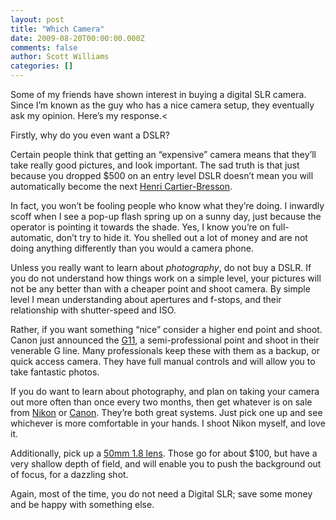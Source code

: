 ```yaml
---
layout: post
title: "Which Camera"
date: 2009-08-20T00:00:00.000Z
comments: false
author: Scott Williams
categories: []
---
```

Some of my friends have shown interest in buying a digital SLR camera. Since I’m known as the guy who has a nice camera setup, they eventually ask my opinion. Here’s my response.<

Firstly, why do you even want a DSLR?

Certain people think that getting an “expensive” camera means that they’ll take really good pictures, and look important. The sad truth is that just because you dropped $500 on an entry level DSLR doesn’t mean you will automatically become the next <a href="http://en.wikipedia.org/wiki/Henri_Cartier-Bresson">Henri Cartier-Bresson</a>.

In fact, you won’t be fooling people who know what they’re doing. I inwardly scoff when I see a pop-up flash spring up on a sunny day, just because the operator is pointing it towards the shade. Yes, I know you’re on full-automatic, don’t try to hide it. You shelled out a lot of money and are not doing anything differently than you would a camera phone.

Unless you really want to learn about <em>photography</em>, do not buy a DSLR. If you do not understand how things work on a simple level, your pictures will not be any better than with a cheaper point and shoot camera. By simple level I mean understanding about apertures and f-stops, and their relationship with shutter-speed and ISO.

Rather, if you want something “nice” consider a higher end point and shoot. Canon just announced the <a href="http://www.amazon.com/gp/product/B002LITT56?ie=UTF8&amp;tag=thepetzoo-20&amp;linkCode=as2&amp;camp=1789&amp;creative=390957&amp;creativeASIN=B002LITT56">G11</a>, a semi-professional point and shoot in their venerable G line. Many professionals keep these with them as a backup, or quick access camera. They have full manual controls and will allow you to take fantastic photos.

If you do want to learn about photography, and plan on taking your camera out more often than once every two months, then get whatever is on sale from <a href="http://www.amazon.com/gp/product/B002JCSV5I?ie=UTF8&amp;tag=thepetzoo-20&amp;linkCode=as2&amp;camp=1789&amp;creative=390957&amp;creativeASIN=B002JCSV5I">Nikon</a> or <a href="http://www.amazon.com/gp/product/B0012YA85A?ie=UTF8&amp;tag=thepetzoo-20&amp;linkCode=as2&amp;camp=1789&amp;creative=390957&amp;creativeASIN=B0012YA85A">Canon</a>. They’re both great systems. Just pick one up and see whichever is more comfortable in your hands. I shoot Nikon myself, and love it.

Additionally, pick up a <a href="http://www.amazon.com/gp/product/B00007E7JU?ie=UTF8&amp;tag=thepetzoo-20&amp;linkCode=as2&amp;camp=1789&amp;creative=390957&amp;creativeASIN=B00007E7JU">50mm 1.8 lens</a>. Those go for about $100, but have a very shallow depth of field, and will enable you to push the background out of focus, for a dazzling shot.

Again, most of the time, you do not need a Digital SLR; save some money and be happy with something else.